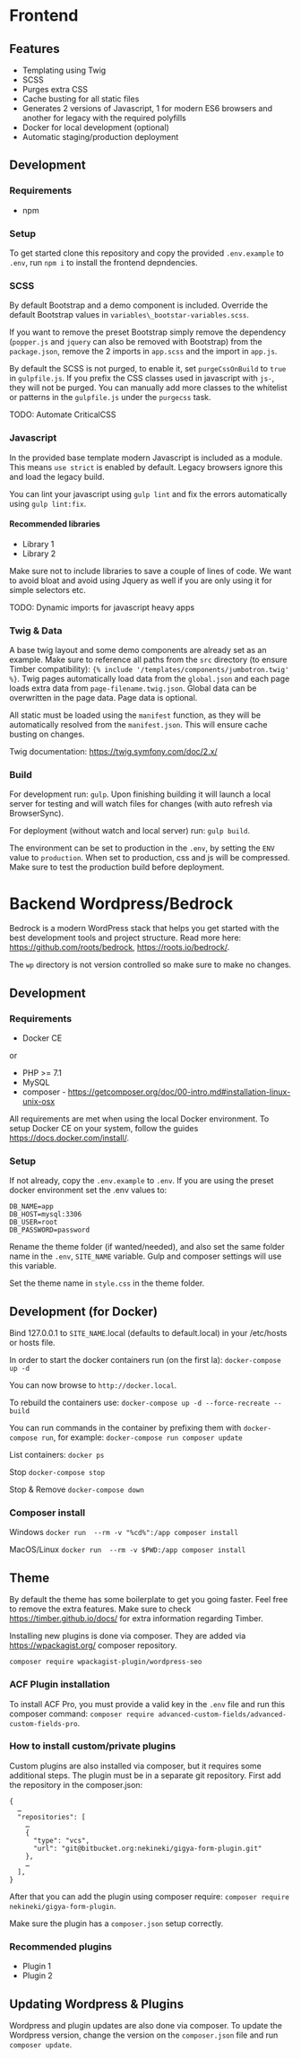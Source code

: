 # Frontend

## Features
- Templating using Twig
- SCSS
- Purges extra CSS
- Cache busting for all static files
- Generates 2 versions of Javascript, 1 for modern ES6 browsers and another for legacy with the required polyfills
- Docker for local development (optional)
- Automatic staging/production deployment

## Development

### Requirements
- npm

### Setup
To get started clone this repository and copy the provided `.env.example` to `.env`, run `npm i` to install the frontend depndencies.

### SCSS
By default Bootstrap and a demo component is included. Override the default Bootstrap values in `variables\_bootstar-variables.scss`.

If you want to remove the preset Bootstrap simply remove the dependency (`popper.js` and `jquery` can also be removed with Bootstrap) from the `package.json`, remove the 2 imports in `app.scss` and the import in `app.js`.

By default the SCSS is not purged, to enable it, set `purgeCssOnBuild` to `true` in `gulpfile.js`. If you prefix the CSS classes used in javascript with `js-`, they will not be purged. You can manually add more classes to the whitelist or patterns in the `gulpfile.js` under the `purgecss` task.

TODO: Automate CriticalCSS

### Javascript
In the provided base template modern Javascript is included as a module. This means `use strict` is enabled by default. Legacy browsers ignore this and load the legacy build.

You can lint your javascript using `gulp lint` and fix the errors automatically using `gulp lint:fix`.

#### Recommended libraries
 - Library 1
 - Library 2

Make sure not to include libraries to save a couple of lines of code. We want to avoid bloat and avoid using Jquery as well if you are only using it for simple selectors etc.

TODO: Dynamic imports for javascript heavy apps

### Twig & Data
A base twig layout and some demo components are already set as an example. Make sure to reference all paths from the `src` directory (to ensure Timber compatibility): `{% include '/templates/components/jumbotron.twig' %}`.
Twig pages automatically load data from the `global.json` and each page loads extra data from `page-filename.twig.json`. Global data can be overwritten in the page data. Page data is optional.

All static must be loaded using the `manifest` function, as they will be automatically resolved from the `manifest.json`. This will ensure cache busting on changes.

Twig documentation: https://twig.symfony.com/doc/2.x/

### Build
For development run: `gulp`. Upon finishing building it will launch a local server for testing and will watch files for changes (with auto refresh via BrowserSync).

For deployment (without watch and local server) run: `gulp build`.

The environment can be set to production in the `.env`, by setting the `ENV` value to `production`. When set to production, css and js will be compressed. Make sure to test the production build before deployment.



# Backend Wordpress/Bedrock

Bedrock is a modern WordPress stack that helps you get started with the best development tools and project structure. Read more here: https://github.com/roots/bedrock, https://roots.io/bedrock/.

The `wp` directory is not version controlled so make sure to make no changes.

## Development

### Requirements
- Docker CE

or

- PHP >= 7.1
- MySQL
- composer - https://getcomposer.org/doc/00-intro.md#installation-linux-unix-osx

All requirements are met when using the local Docker environment. To setup Docker CE on your system, follow the guides https://docs.docker.com/install/.

### Setup
If not already, copy the `.env.example` to `.env`. If you are using the preset docker environment set the .env values to:
```
DB_NAME=app
DB_HOST=mysql:3306
DB_USER=root
DB_PASSWORD=password
```

Rename the theme folder (if wanted/needed), and also set the same folder name in the `.env`, `SITE_NAME` variable. Gulp and composer settings will use this variable.

Set the theme name in `style.css` in the theme folder.

## Development (for Docker)
Bind 127.0.0.1 to `SITE_NAME`.local (defaults to default.local) in your /etc/hosts or hosts file.

In order to start the docker containers run (on the first la):
`docker-compose up -d`

You can now browse to `http://docker.local`.

To rebuild the containers use:
`docker-compose up -d --force-recreate --build`

You can run commands in the container by prefixing them with `docker-compose run`, for example:
`docker-compose run composer update`

List containers:
`docker ps`

Stop
`docker-compose stop`

Stop & Remove
`docker-compose down`

### Composer install
Windows
`docker run  --rm -v "%cd%":/app composer install`

MacOS/Linux
`docker run  --rm -v $PWD:/app composer install`

## Theme
By default the theme has some boilerplate to get you going faster. Feel free to remove the extra features. Make sure to check https://timber.github.io/docs/ for extra information regarding Timber.


Installing new plugins is done via composer. They are added via https://wpackagist.org/ composer repository.

`composer require wpackagist-plugin/wordpress-seo`

### ACF Plugin installation
To install ACF Pro, you must provide a valid key in the `.env` file and run this composer command: `composer require advanced-custom-fields/advanced-custom-fields-pro`.

### How to install custom/private plugins
Custom plugins are also installed via composer, but it requires some additional steps. The plugin must be in a separate git repository. First add the repository in the composer.json:
```
{
  …
  "repositories": [
    …
    {
      "type": "vcs",
      "url": "git@bitbucket.org:nekineki/gigya-form-plugin.git"
    },
    …
  ],
}
```

After that you can add the plugin using composer require: `composer require nekineki/gigya-form-plugin`.

Make sure the plugin has a `composer.json` setup correctly.

### Recommended plugins
 - Plugin 1
 - Plugin 2

## Updating Wordpress & Plugins
Wordpress and plugin updates are also done via composer. To update the Wordpress version, change the version on the `composer.json` file and run `composer update`.
